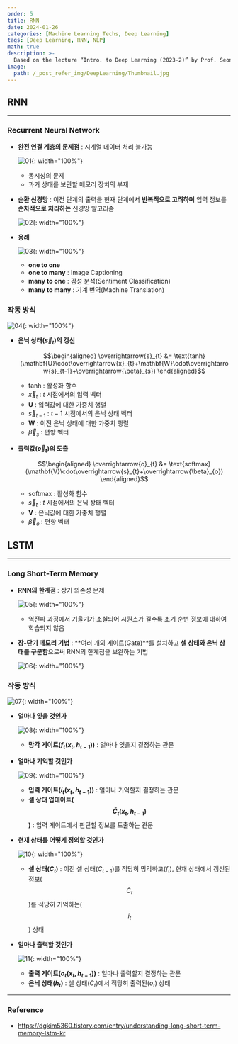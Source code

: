 ```yaml
---
order: 5
title: RNN
date: 2024-01-26
categories: [Machine Learning Techs, Deep Learning]
tags: [Deep Learning, RNN, NLP]
math: true
description: >-
  Based on the lecture “Intro. to Deep Learning (2023-2)” by Prof. Seong Man An, Dept. of Data Science, The Grad. School, Kookmin Univ.
image:
  path: /_post_refer_img/DeepLearning/Thumbnail.jpg
---
```


## RNN
-----

### Recurrent Neural Network

- **완전 연결 계층의 문제점** : 시계열 데이터 처리 불가능

    ![01](/_post_refer_img/DeepLearning/05-01.png){: width="100%"}

    - 동시성의 문제
    - 과거 상태를 보관할 메모리 장치의 부재

- **순환 신경망** : 이전 단계의 출력을 현재 단계에서 **반복적으로 고려하며** 입력 정보를 **순차적으로 처리하는** 신경망 알고리즘

    ![02](/_post_refer_img/DeepLearning/05-02.png){: width="100%"}

- **용례**

    ![03](/_post_refer_img/DeepLearning/05-03.png){: width="100%"}

    - **one to one**
    - **one to many** : Image Captioning
    - **many to one** : 감성 분석(Sentiment Classification)
    - **many to many** : 기계 번역(Machine Translation)

### 작동 방식

![04](/_post_refer_img/DeepLearning/05-04.jpeg){: width="100%"}

- **은닉 상태($\overrightarrow{s}_{t}$)의 갱신**

    $$\begin{aligned}
    \overrightarrow{s}_{t}
    &= \text{tanh}(\mathbf{U}\cdot\overrightarrow{x}_{t}+\mathbf{W}\cdot\overrightarrow{s}_{t-1}+\overrightarrow{\beta}_{s})
    \end{aligned}$$

    - $\text{tanh}$ : 활성화 함수
    - $\overrightarrow{x}_{t}$ : $t$ 시점에서의 입력 벡터
    - $\mathbf{U}$ : 입력값에 대한 가중치 행렬
    - $\overrightarrow{s}_{t-1}$ : $t-1$ 시점에서의 은닉 상태 벡터
    - $\mathbf{W}$ : 이전 은닉 상태에 대한 가중치 행렬
    - $\overrightarrow{\beta}_{s}$ : 편향 벡터

- **출력값($\overrightarrow{o}_{t}$)의 도출**

    $$\begin{aligned}
    \overrightarrow{o}_{t}
    &= \text{softmax}(\mathbf{V}\cdot\overrightarrow{s}_{t}+\overrightarrow{\beta}_{o})
    \end{aligned}$$

    - $\text{softmax}$ : 활성화 함수
    - $\overrightarrow{s}_{t}$ : $t$ 시점에서의 은닉 상태 벡터
    - $\mathbf{V}$ : 은닉값에 대한 가중치 행렬
    - $\overrightarrow{\beta}_{o}$ : 편향 벡터

## LSTM
-----

### Long Short-Term Memory

- **RNN의 한계점** : 장기 의존성 문제

    ![05](/_post_refer_img/DeepLearning/05-05.png){: width="100%"}

    - 역전파 과정에서 기울기가 소실되어 시퀀스가 길수록 초기 순번 정보에 대하여 학습되지 않음

- **장-단기 메모리 기법** : **여러 개의 게이트(Gate)**를 설치하고 **셀 상태와 은닉 상태를 구분함**으로써 RNN의 한계점을 보완하는 기법

    ![06](/_post_refer_img/DeepLearning/05-06.png){: width="100%"}

### 작동 방식

![07](/_post_refer_img/DeepLearning/05-07.jpeg){: width="100%"}

- **얼마나 잊을 것인가**

    ![08](/_post_refer_img/DeepLearning/05-08.png){: width="100%"}

    - **망각 게이트($f_{t}(x_{t},h_{t-1})$)** : 얼마나 잊을지 결정하는 관문

- **얼마나 기억할 것인가**

    ![09](/_post_refer_img/DeepLearning/05-09.png){: width="100%"}

    - **입력 게이트($i_{t}(x_{t},h_{t-1})$)** : 얼마나 기억할지 결정하는 관문
    - **셀 상태 업데이트($$\widetilde{C}_{t}(x_{t},h_{t-1})$$)** : 입력 게이트에서 판단할 정보를 도출하는 관문

- **현재 상태를 어떻게 정의할 것인가**

    ![10](/_post_refer_img/DeepLearning/05-10.png){: width="100%"}

    - **셀 상태($C_{t}$)** : 이전 셀 상태($C_{t-1}$)를 적당히 망각하고($f_{t}$), 현재 상태에서 갱신된 정보($$\widetilde{C}_{t}$$)를 적당히 기억하는($$i_{t}$$) 상태

- **얼마나 출력할 것인가**

    ![11](/_post_refer_img/DeepLearning/05-11.png){: width="100%"}

    - **출력 게이트($o_{t}(x_{t},h_{t-1})$)** : 얼마나 출력할지 결정하는 관문
    - **은닉 상태($h_{t}$)** : 셀 상태($C_{t}$)에서 적당히 출력된($o_{t}$) 상태

-----

### Reference

- https://dgkim5360.tistory.com/entry/understanding-long-short-term-memory-lstm-kr